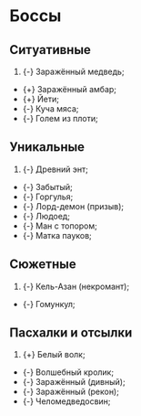 # Боссы

## Ситуативные

1. {-} Заражённый медведь;
* {+} Заражённый амбар;
* {+} Йети;
* {-} Куча мяса;
* {-} Голем из плоти;

## Уникальные

1. {-} Древний энт;
* {-} Забытый;
* {-} Горгулья;
* {-} Лорд-демон (призыв);
* {-} Людоед;
* {-} Ман с топором;
* {-} Матка пауков;

## Сюжетные

1. {-} Кель-Азан (некромант);
* {-} Гомункул;

## Пасхалки и отсылки

1. {+} Белый волк;
* {-} Волшебный кролик;
* {-} Заражённый (дивный);
* {-} Заражённый (рекон);
* {-} Челомедведосвин;